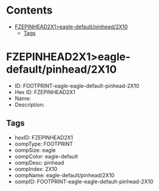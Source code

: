 



Contents
========

* [FZEPINHEAD2X1>eagle-default/pinhead/2X10](#fzepinhead2x1eagle-defaultpinhead2x10)
	* [Tags](#tags)

# FZEPINHEAD2X1>eagle-default/pinhead/2X10

- ID: FOOTPRINT-eagle-eagle-default-pinhead-2X10
- Hex ID: FZEPINHEAD2X1
- Name: 
- Description: 

## Tags

- hexID: FZEPINHEAD2X1
- oompType: FOOTPRINT
- oompSize: eagle
- oompColor: eagle-default
- oompDesc: pinhead
- oompIndex: 2X10
- oompName: eagle-default/pinhead/2X10
- oompID: FOOTPRINT-eagle-eagle-default-pinhead-2X10
